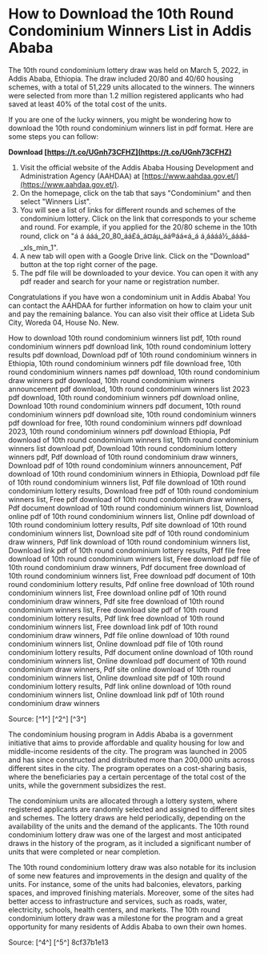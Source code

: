 # How to Download the 10th Round Condominium Winners List in Addis Ababa
 
The 10th round condominium lottery draw was held on March 5, 2022, in Addis Ababa, Ethiopia. The draw included 20/80 and 40/60 housing schemes, with a total of 51,229 units allocated to the winners. The winners were selected from more than 1.2 million registered applicants who had saved at least 40% of the total cost of the units.
 
If you are one of the lucky winners, you might be wondering how to download the 10th round condominium winners list in pdf format. Here are some steps you can follow:
 
**Download  [https://t.co/UGnh73CFHZ](https://t.co/UGnh73CFHZ)**


 
1. Visit the official website of the Addis Ababa Housing Development and Administration Agency (AAHDAA) at [https://www.aahdaa.gov.et/](https://www.aahdaa.gov.et/).
2. On the homepage, click on the tab that says "Condominium" and then select "Winners List".
3. You will see a list of links for different rounds and schemes of the condominium lottery. Click on the link that corresponds to your scheme and round. For example, if you applied for the 20/80 scheme in the 10th round, click on "á á ááá­\_20\_80\_áá£á­\_á¤áµ\_áá®áá«á\_á á¸áááá½\_áá­áá­\_xls\_min\_1".
4. A new tab will open with a Google Drive link. Click on the "Download" button at the top right corner of the page.
5. The pdf file will be downloaded to your device. You can open it with any pdf reader and search for your name or registration number.

Congratulations if you have won a condominium unit in Addis Ababa! You can contact the AAHDAA for further information on how to claim your unit and pay the remaining balance. You can also visit their office at Lideta Sub City, Woreda 04, House No. New.
 
How to download 10th round condominium winners list pdf,  10th round condominium winners pdf download link,  10th round condominium lottery results pdf download,  Download pdf of 10th round condominium winners in Ethiopia,  10th round condominium winners pdf file download free,  10th round condominium winners names pdf download,  10th round condominium draw winners pdf download,  10th round condominium winners announcement pdf download,  10th round condominium winners list 2023 pdf download,  10th round condominium winners pdf download online,  Download 10th round condominium winners pdf document,  10th round condominium winners pdf download site,  10th round condominium winners pdf download for free,  10th round condominium winners pdf download 2023,  10th round condominium winners pdf download Ethiopia,  Pdf download of 10th round condominium winners list,  10th round condominium winners list download pdf,  Download 10th round condominium lottery winners pdf,  Pdf download of 10th round condominium draw winners,  Download pdf of 10th round condominium winners announcement,  Pdf download of 10th round condominium winners in Ethiopia,  Download pdf file of 10th round condominium winners list,  Pdf file download of 10th round condominium lottery results,  Download free pdf of 10th round condominium winners list,  Free pdf download of 10th round condominium draw winners,  Pdf document download of 10th round condominium winners list,  Download online pdf of 10th round condominium winners list,  Online pdf download of 10th round condominium lottery results,  Pdf site download of 10th round condominium winners list,  Download site pdf of 10th round condominium draw winners,  Pdf link download of 10th round condominium winners list,  Download link pdf of 10th round condominium lottery results,  Pdf file free download of 10th round condominium winners list,  Free download pdf file of 10th round condominium draw winners,  Pdf document free download of 10th round condominium winners list,  Free download pdf document of 10th round condominium lottery results,  Pdf online free download of 10th round condominium winners list,  Free download online pdf of 10th round condominium draw winners,  Pdf site free download of 10th round condominium winners list,  Free download site pdf of 10th round condominium lottery results,  Pdf link free download of 10th round condominium winners list,  Free download link pdf of 10th round condominium draw winners,  Pdf file online download of 10th round condominium winners list,  Online download pdf file of 10th round condominium lottery results,  Pdf document online download of 10th round condominium winners list,  Online download pdf document of 10th round condominium draw winners,  Pdf site online download of 10th round condominium winners list,  Online download site pdf of 10th round condominium lottery results,  Pdf link online download of 10th round condominium winners list,  Online download link pdf of 10th round condominium draw winners
 
Source: [^1^] [^2^] [^3^]
  
The condominium housing program in Addis Ababa is a government initiative that aims to provide affordable and quality housing for low and middle-income residents of the city. The program was launched in 2005 and has since constructed and distributed more than 200,000 units across different sites in the city. The program operates on a cost-sharing basis, where the beneficiaries pay a certain percentage of the total cost of the units, while the government subsidizes the rest.
 
The condominium units are allocated through a lottery system, where registered applicants are randomly selected and assigned to different sites and schemes. The lottery draws are held periodically, depending on the availability of the units and the demand of the applicants. The 10th round condominium lottery draw was one of the largest and most anticipated draws in the history of the program, as it included a significant number of units that were completed or near completion.
 
The 10th round condominium lottery draw was also notable for its inclusion of some new features and improvements in the design and quality of the units. For instance, some of the units had balconies, elevators, parking spaces, and improved finishing materials. Moreover, some of the sites had better access to infrastructure and services, such as roads, water, electricity, schools, health centers, and markets. The 10th round condominium lottery draw was a milestone for the program and a great opportunity for many residents of Addis Ababa to own their own homes.
 
Source: [^4^] [^5^]
 8cf37b1e13
 
